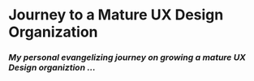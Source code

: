 # Journey to a Mature UX Design Organization

### *My personal evangelizing journey on growing a mature **UX Design** organiztion ...*
